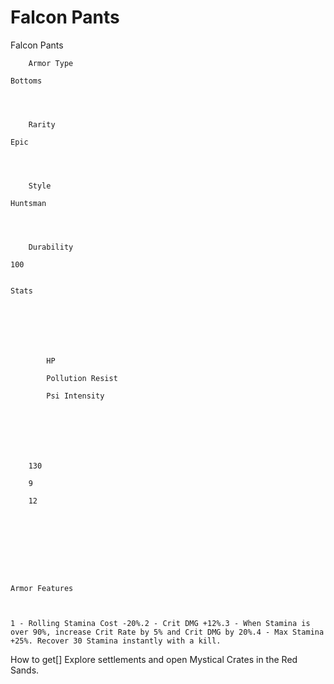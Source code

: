# Falcon Pants

Falcon Pants


	
		
		
	
	



	
		Armor Type
	
	Bottoms



	
		Rarity
	
	Epic



	
		Style
	
	Huntsman



	
		Durability
	
	100


	Stats

	
	
	
	
		
		
			HP
		
			Pollution Resist
		
			Psi Intensity
		
		
	
	
	
	
	
		130
	
		9
	
		12
	
	
	






	Armor Features


	
	1 - Rolling Stamina Cost -20%.2 - Crit DMG +12%.3 - When Stamina is over 90%, increase Crit Rate by 5% and Crit DMG by 20%.4 - Max Stamina +25%. Recover 30 Stamina instantly with a kill.







How to get[]
Explore settlements and open Mystical Crates in the Red Sands.
